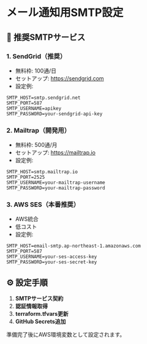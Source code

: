 # メール通知用SMTP設定

## 📧 **推奨SMTPサービス**

### 1. **SendGrid（推奨）**
- 無料枠: 100通/日
- セットアップ: https://sendgrid.com
- 設定例:
```
SMTP_HOST=smtp.sendgrid.net
SMTP_PORT=587
SMTP_USERNAME=apikey
SMTP_PASSWORD=your-sendgrid-api-key
```

### 2. **Mailtrap（開発用）**
- 無料枠: 500通/月
- セットアップ: https://mailtrap.io
- 設定例:
```
SMTP_HOST=smtp.mailtrap.io
SMTP_PORT=2525
SMTP_USERNAME=your-mailtrap-username
SMTP_PASSWORD=your-mailtrap-password
```

### 3. **AWS SES（本番推奨）**
- AWS統合
- 低コスト
- 設定例:
```
SMTP_HOST=email-smtp.ap-northeast-1.amazonaws.com
SMTP_PORT=587
SMTP_USERNAME=your-ses-access-key
SMTP_PASSWORD=your-ses-secret-key
```

## ⚙️ **設定手順**

1. **SMTPサービス契約**
2. **認証情報取得**
3. **terraform.tfvars更新**
4. **GitHub Secrets追加**

準備完了後にAWS環境変数として設定されます。